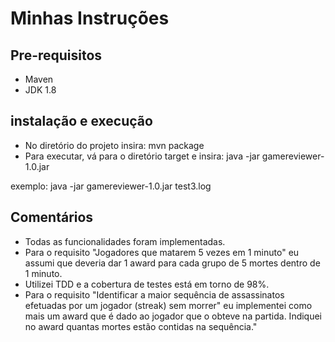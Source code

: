 # Minhas Instruções


## Pre-requisitos

- Maven
- JDK 1.8

## instalação e execução

- No diretório do projeto insira: mvn package
- Para executar, vá para o diretório target e insira:  java -jar gamereviewer-1.0.jar <caminho para arquivo de log>

exemplo:  java -jar gamereviewer-1.0.jar test3.log

## Comentários

- Todas as funcionalidades foram implementadas.
- Para o requisito "Jogadores que matarem 5 vezes em 1 minuto" eu assumi que deveria dar 1 award para cada grupo de 5 mortes dentro de 1 minuto.
- Utilizei TDD e a cobertura de testes está em torno de 98%.
- Para o requisito "Identificar a maior sequência de assassinatos efetuadas por um jogador (streak) sem morrer" eu implementei como mais um award que é dado ao jogador que o obteve na partida. Indiquei no award quantas mortes estão contidas na sequência."

